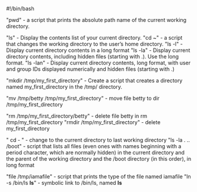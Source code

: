 
#!/bin/bash

"pwd" - a script that prints the absolute path name of the current working directory.

"ls" - Display the contents list of your current directory.
"cd ~" - a script that changes the working directory to the user’s home directory.
"ls -l" - Display current directory contents in a long format
"ls -la" - Display current directory contents, including hidden files (starting with .). Use the long format.
"ls -lan" - Display current directory contents, long format, with user and group IDs displayed numerically and hidden files (starting with .)

"mkdir /tmp/my_first_directory" - Create a script that creates a directory named my_first_directory in the /tmp/ directory.

"mv /tmp/betty /tmp/my_first_directory" - move file betty to dir /tmp/my_first_directory

"rm /tmp/my_first_directory/betty" - delete file betty in rm /tmp/my_first_directory
"rmdir /tmp/my_first_directory" - delete my_first_directory

" cd - " - change to the current directory to last working directory
"ls -la . .. /boot" - script that lists all files (even ones with names beginning with a period character, which are normally hidden) in the current directory and the parent of the working directory and the /boot directory (in this order), in long format

"file /tmp/iamafile" -  script that prints the type of the file named iamafile
"ln -s /bin/ls __ls__" -  symbolic link to /bin/ls, named __ls__




